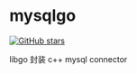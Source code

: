 # mysqlgo
[![GitHub stars](https://img.shields.io/github/stars/lybest/mysqlgo.svg?style=social&label=Stars&style=plastic)]()

libgo 封装 c++ mysql connector
